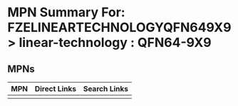 



# MPN Summary For: FZELINEARTECHNOLOGYQFN649X9 > linear-technology : QFN64-9X9

## MPNs
  

|MPN|Direct Links|Search Links|
| :--- | :--- | :--- |
||||
